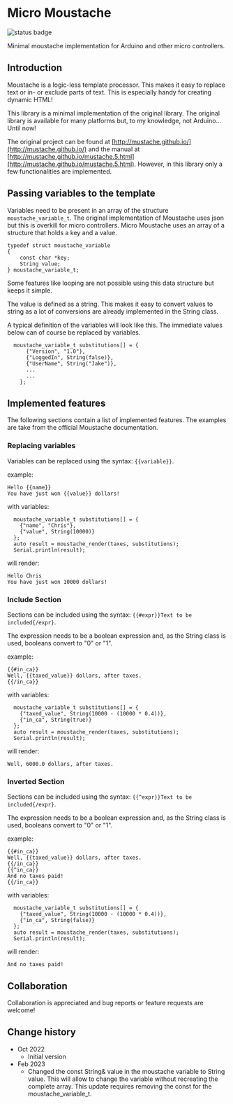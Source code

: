 # Micro Moustache

![status badge](https://github.com/rzeldent/micro-moustache/actions/workflows/main.yml/badge.svg?event=push)

Minimal moustache implementation for Arduino and other micro controllers.

## Introduction
Moustache is a logic-less template processor. This makes it easy to replace text or in- or exclude parts of text.
This is especially handy for creating dynamic HTML!

This library is a minimal implementation of the original library. The original library is available for many platforms but, to my knowledge, not Arduino... Until now!

The original project can be found at [http://mustache.github.io/](http://mustache.github.io/) and the manual at [http://mustache.github.io/mustache.5.html](http://mustache.github.io/mustache.5.html).
However, in this library only a few functionalities are implemented.

## Passing variables to the template

Variables need to be present in an array of the structure ```moustache_variable_t```. The original implementation of Moustache uses json but this is overkill for micro controllers. Micro Moustache uses an array of a structure that holds a key and a value.
```
typedef struct moustache_variable
{
    const char *key;
    String value;
} moustache_variable_t;
```

Some features like looping are not possible using this data structure but keeps it simple.

The value is defined as a string. This makes it easy to convert values to string as a lot of conversions are already implemented in the String class.

A typical definition of the variables will look like this. The immediate values below can of course be replaced by variables.
```
  moustache_variable_t substitutions[] = {
      {"Version", "1.0"},
      {"LoggedIn", String(false)},
      {"UserName", String("Jake")},
      ...
      ...
    };
```

## Implemented features

The following sections contain a list of implemented features. The examples are take from the official Moustache documentation.

### Replacing variables

Variables can be replaced using the syntax: ```{{variable}}```.

example:
```
Hello {{name}}
You have just won {{value}} dollars!
```
with variables:
```
  moustache_variable_t substitutions[] = {
    {"name", "Chris"},
    {"value", String(10000)}
  };
  auto result = moustache_render(taxes, substitutions);
  Serial.println(result);
```
will render:
```
Hello Chris
You have just won 10000 dollars!
```

### Include Section

Sections can be included using the syntax: ```{{#expr}}Text to be included{/expr}```.

The expression needs to be a boolean expression and, as the String class is used, booleans convert to "0" or "1".

example:
```
{{#in_ca}}
Well, {{taxed_value}} dollars, after taxes.
{{/in_ca}}
```
with variables:
```
  moustache_variable_t substitutions[] = {
    {"taxed_value", String(10000 - (10000 * 0.4))},
    {"in_ca", String(true)}
  };
  auto result = moustache_render(taxes, substitutions);
  Serial.println(result);
```
will render:
```
Well, 6000.0 dollars, after taxes.
```

### Inverted Section

Sections can be included using the syntax: ```{{^expr}}Text to be included{/expr}```.

The expression needs to be a boolean expression and, as the String class is used, booleans convert to "0" or "1".

example:
```
{{#in_ca}}
Well, {{taxed_value}} dollars, after taxes.
{{/in_ca}}
{{^in_ca}}
And no taxes paid!
{{/in_ca}}
```
with variables:
```
  moustache_variable_t substitutions[] = {
    {"taxed_value", String(10000 - (10000 * 0.4))},
    {"in_ca", String(false)}
  };
  auto result = moustache_render(taxes, substitutions);
  Serial.println(result);
```
will render:
```
And no taxes paid!
```

## Collaboration

Collaboration is appreciated and bug reports or feature requests are welcome!

## Change history

- Oct 2022
  - Initial version
- Feb 2023
  - Changed the const String& value in the moustache variable to String value.
    This will allow to change the variable without recreating the complete array.
    This update requires removing the const for the moustache_variable_t.